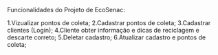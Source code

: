 Funcionalidades do Projeto de EcoSenac:

1.Vizualizar pontos de coleta;
2.Cadastrar pontos de coleta;
3.Cadastrar clientes (Login);
4.Cliente obter informação e dicas de reciclagem e descarte correto;
5.Deletar cadastro;
6.Atualizar cadastro e pontos de coleta;
